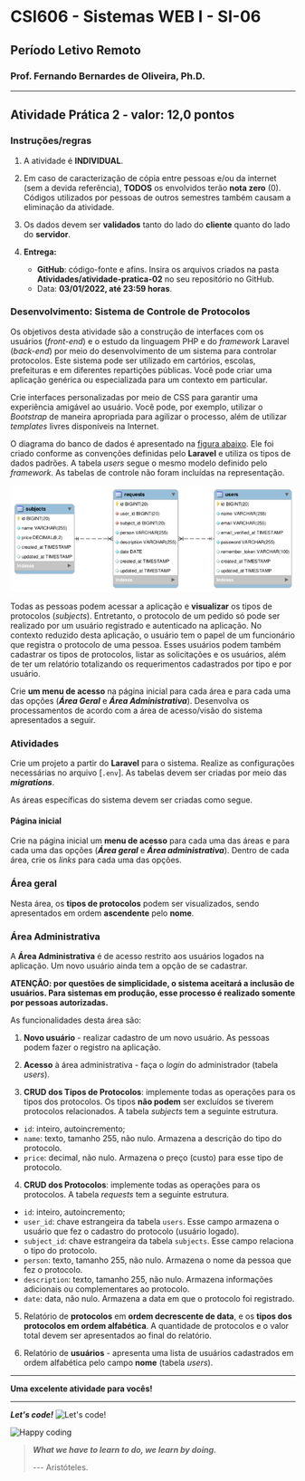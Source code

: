 # CSI606 - Sistemas WEB I - SI-06
## Período Letivo Remoto
### Prof. Fernando Bernardes de Oliveira, Ph.D.

---

## **Atividade Prática 2 - valor: 12,0 pontos**

### Instruções/regras

1.  A atividade é **INDIVIDUAL**.

2.  Em caso de caracterização de cópia entre pessoas e/ou da internet (sem a devida referência), **TODOS** os envolvidos terão **nota zero** (0). Códigos utilizados por pessoas de outros semestres também causam a eliminação da atividade.

3.  Os dados devem ser **validados** tanto do lado do **cliente** quanto do lado do **servidor**.

4.  **Entrega:**

    - **GitHub**: código-fonte e afins. Insira os arquivos criados na pasta **Atividades/atividade-pratica-02** no seu repositório no GitHub.
    - Data: **03/01/2022, até 23:59 horas**.

### Desenvolvimento: Sistema de Controle de Protocolos

Os objetivos desta atividade são a construção de interfaces com os usuários (*front-end*) e o estudo da linguagem PHP e do *framework* Laravel (*back-end*) por meio do desenvolvimento de um sistema para controlar protocolos. Este sistema pode ser utilizado em cartórios, escolas, prefeituras e em diferentes repartições públicas. Você pode criar uma aplicação genérica ou especializada para um contexto em particular. 

Crie interfaces personalizadas por meio de CSS para garantir uma experiência amigável ao usuário. Você pode, por exemplo, utilizar o *Bootstrap* de maneira apropriada para agilizar o processo, além de utilizar *templates* livres disponíveis na Internet.

O diagrama do banco de dados é apresentado na [figura abaixo](./img/protocol-model.png). Ele foi criado conforme as convenções definidas pelo **Laravel** e utiliza os tipos de dados padrões. A tabela *users* segue o mesmo modelo definido pelo *framework*. As tabelas de controle não foram incluídas na representação.

![Diagrama do Sistema de Protocolos](./img/protocol-model.png)

Todas as pessoas podem acessar a aplicação e **visualizar** os tipos de protocolos (*subjects*). Entretanto, o protocolo de um pedido só pode ser realizado por um usuário registrado e autenticado na aplicação. No contexto reduzido desta aplicação, o usuário tem o papel de um funcionário que registra o protocolo de uma pessoa. Esses usuários podem também cadastrar os tipos de protocolos, listar as solicitações e os usuários, além de ter um relatório totalizando os requerimentos cadastrados por tipo e por usuário.

Crie **um menu de acesso** na página inicial para cada área e para cada uma das opções (***Área Geral*** e ***Área Administrativa***). Desenvolva os processamentos de acordo com a área de acesso/visão do sistema apresentados a seguir.

### Atividades

Crie um projeto a partir do **Laravel** para o sistema. Realize as configurações necessárias no arquivo [`.env`]. As tabelas devem ser criadas por meio das ***migrations***.

As áreas específicas do sistema devem ser criadas como segue.

#### Página inicial

Crie na página inicial um **menu de acesso** para cada uma das áreas e para cada uma das opções (***Área geral*** e  ***Área administrativa***). Dentro de cada área, crie os *links* para cada uma das opções.

### Área geral

Nesta área, os **tipos de protocolos** podem ser visualizados, sendo apresentados em ordem **ascendente** pelo **nome**.

### Área Administrativa

A **Área Administrativa** é de acesso restrito aos usuários logados na aplicação. Um novo usuário ainda tem a opção de se cadastrar. 

**ATENÇÃO: por questões de simplicidade, o sistema aceitará a inclusão de usuários. Para sistemas em produção, esse processo é realizado somente por pessoas autorizadas.**

As funcionalidades desta área são:

1. **Novo usuário** - realizar cadastro de um novo  usuário. As pessoas podem fazer o registro na aplicação.

2.  **Acesso** à área administrativa - faça o *login* do administrador (tabela *users*).

3. **CRUD dos Tipos de Protocolos**: implemente todas as operações para os tipos dos protocolos. Os tipos **não podem** ser excluídos se tiverem protocolos relacionados. A tabela *subjects* tem a seguinte estrutura.

- `id`: inteiro, autoincremento;
- `name`: texto, tamanho 255, não nulo. Armazena a descrição do tipo do protocolo.
- `price`: decimal, não nulo. Armazena o preço (custo) para esse tipo de protocolo.

4. **CRUD dos Protocolos**: implemente todas as operações para os protocolos. A tabela *requests* tem a seguinte estrutura.

- `id`: inteiro, autoincremento;
- `user_id`: chave estrangeira da tabela `users`. Esse campo armazena o usuário que fez o cadastro do protocolo (usuário logado).
- `subject_id`: chave estrangeira da tabela `subjects`. Esse campo relaciona o tipo do protocolo.
- `person`: texto, tamanho 255, não nulo. Armazena o nome da pessoa que fez o protocolo.
- `description`: texto, tamanho 255, não nulo. Armazena informações adicionais ou complementares ao protocolo.
- `date`: data, não nulo. Armazena a data em que o protocolo foi registrado.

5. Relatório de **protocolos** em **ordem decrescente de data**, e os **tipos dos protocolos em ordem alfabética**. A quantidade de protocolos e o valor total devem ser apresentados ao final do relatório.

6.  Relatório de **usuários** - apresenta uma lista de usuários cadastrados em ordem alfabética pelo campo **nome** (tabela *users*).

---

**Uma excelente atividade para vocês!**

---

***Let's code!*** ![Let's code!](https://media.giphy.com/media/USV0ym3bVWQJJmNu3N/giphy.gif)

![Happy coding](https://media.giphy.com/media/3bu85lsWhBTlWcOMN6/giphy.gif)

> ***What we have to learn to do, we learn by doing.***  
>
> --- Aristóteles.